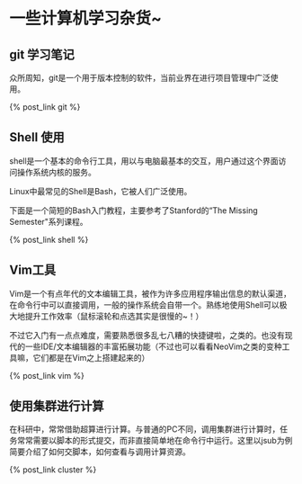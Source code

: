 # 一些计算机学习杂货~

## git 学习笔记

众所周知，git是一个用于版本控制的软件，当前业界在进行项目管理中广泛使用。

{% post_link git %}

## Shell 使用

shell是一个基本的命令行工具，用以与电脑最基本的交互，用户通过这个界面访问操作系统内核的服务。

Linux中最常见的Shell是Bash，它被人们广泛使用。

下面是一个简短的Bash入门教程，主要参考了Stanford的“The Missing Semester"系列课程。

{% post_link shell %}

## Vim工具

Vim是一个有点年代的文本编辑工具，被作为许多应用程序输出信息的默认渠道，在命令行中可以直接调用，一般的操作系统会自带一个。熟练地使用Shell可以极大地提升工作效率（鼠标滚轮和点选其实是很慢的~！）

不过它入门有一点点难度，需要熟悉很多乱七八糟的快捷键啦，之类的。也没有现代的一些IDE/文本编辑器的丰富拓展功能（不过也可以看看NeoVim之类的变种工具嘛，它们都是在Vim之上搭建起来的）

{% post_link vim %}

## 使用集群进行计算

在科研中，常常借助超算进行计算。与普通的PC不同，调用集群进行计算时，任务常常需要以脚本的形式提交，而非直接简单地在命令行中运行。这里以jsub为例简要介绍了如何交脚本，如何查看与调用计算资源。

{% post_link cluster %}